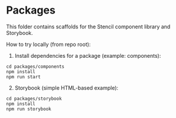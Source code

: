 # Packages

This folder contains scaffolds for the Stencil component library and Storybook.

How to try locally (from repo root):

1. Install dependencies for a package (example: components):

```pwsh
cd packages/components
npm install
npm run start
```

2. Storybook (simple HTML-based example):

```pwsh
cd packages/storybook
npm install
npm run storybook
```
